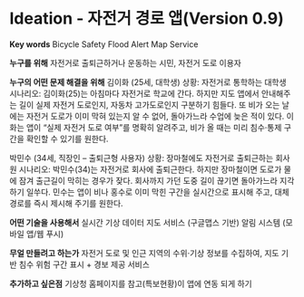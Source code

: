 # Ideation - 자전거 경로 앱(Version 0.9)

**Key words**
Bicycle Safety
Flood Alert
Map Service

**누구를 위해**
자전거로 출퇴근하거나 운동하는 시민, 자전거 도로 이용자

**누구의 어떤 문제 해결을 위해**
김이화 (25세, 대학생)
상황: 자전거로 통학하는 대학생
시나리오:
김이화(25)는 아침마다 자전거로 학교에 간다. 하지만 지도 앱에서 안내해주는 길이 실제 자전거 도로인지, 자동차 고가도로인지 구분하기 힘들다. 
또 비가 오는 날에는 자전거 도로가 이미 막혀 있는지 알 수 없어, 돌아가느라 수업에 늦은 적이 있다. 
이화는 앱이 “실제 자전거 도로 여부”를 명확히 알려주고, 비가 올 때는 미리 침수·통제 구간을 확인할 수 있기를 원한다.


박민수 (34세, 직장인 – 출퇴근형 사용자)
상황: 장마철에도 자전거로 출퇴근하는 회사원
시나리오:
박민수(34)는 자전거로 회사에 출퇴근한다. 하지만 장마철이면 도로가 물에 잠겨 출근길이 막히는 경우가 잦다. 
회사까지 가던 도중 길이 끊기면 돌아가느라 지각하기 일쑤다. 
민수는 앱이 비나 홍수로 이미 막힌 구간을 실시간으로 표시해 주고, 대체 경로를 즉시 제시해 주기를 원한다.

**어떤 기술을 사용해서**
실시간 기상 데이터
지도 서비스 (구글맵스 기반)
알림 시스템 (모바일 앱/웹 푸시)

**무얼 만들려고 하는가**
자전거 도로 및 인근 지역의 수위·기상 정보를 수집하여, 지도 기반 침수 위험 구간 표시 + 경보 제공 서비스

**추가하고 싶은점**
기상청 홈페이지를 참고(특보현황)이 앱에 연동 되게 하기
